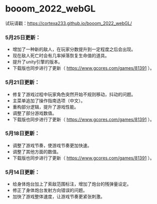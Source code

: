 # booom_2022_webGL

试玩请戳：https://cortexa233.github.io/booom_2022_webGL/

### 5月25日更新：
* 增加了一种新的敌人，在玩家分数提升到一定程度之后会出现。
* 现在敌人死亡时会有几率掉落恢复生命值的道具。
* 提升了unity引擎的版本。
* 下载版也同步进行了更新（ https://www.gcores.com/games/81391 ）。

### 5月21日更新：
* 修复了游戏过程中玩家角色突然开始不规则移动，抖动的问题。
* 主菜单追加了操作指南选项（中文）。
* 重构部分逻辑，提升了游戏性能。
* 调整了部分游戏数值。
* 下载版也同步进行了更新（ https://www.gcores.com/games/81391 ）。

### 5月18日更新：
* 调整了游戏节奏，使游戏节奏更加快速。
* 调整了其他方面的数值。
* 下载版也同步进行了更新（ https://www.gcores.com/games/81391 ）。 

### 5月14日更新：
* 给身体炮台加上了索敌范围标注，增加了炮台的残弹量设定。
* 修正了身体炮台发射方向错误的问题。
* 加快了游戏整体速度，让游戏节奏更紧张刺激。
